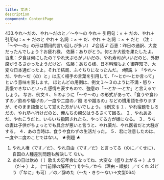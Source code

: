 ```yaml
---
title: 文法：
description
component: ContentPage
---
```



433.やれ～だの、やれ～だのと／～や～の
やれ＋ 引用句：× ＋ だの、やれ＋ 引用句：× ＋ だのと やれ＋ 名詞 ：× ＋ だ、やれ ＋ 名詞 ：× ＋ だと
（注：「～や～の」の形は慣用的言い回しが多い）
♪会話 ♪
百恵：昨日の通訳、大変だったんでしょう？お疲れ様。 佐藤：ありがとう。何とか大役を果たしたよ。
百恵：夕食は何にしたの？やれ天ぷらがいいだの、やれ寿司がいいだのと、外野席がうるさかったようだけど。 佐藤：あちら様、日本料理もよく御存知で、大変な日本通だったよ。それで結局、ふぐちりになったんだ。
♯解説 ♭
「やれ～だ、やれ～だ（の）と」は広く相手の言葉を引用して、「～とか～とか言って」という意味を表します。 ほとんどの用例は、例文１～３のように不満・怒り・我慢できないといった感情を表すもので、強意の「～とか
～とか」と言えるでしょう。 なお、例文４、５のように「～や～の」の形式があって、「食うや食わずの／飲めや騒げの／一度や二度の／殴
るや蹴るの」などの慣用語を作りますが、そのまま語彙として覚えた方がいいでしょう。
§例文 §
１．やれ宿題をしろだの、やれ塾へ行けだのと、俺んちの親父はうるさくて困る。
２．やれああだ、やれこうだと、いちいち指図されたら、やってる方が嫌になる。
３．うちの妻は子供がちょっとでも具合が悪いと言うと、やれ薬だ、やれ医者だと大騒ぎする。
４．あの当時は、食うや食わずの生活だった。
５．君に注意したのは、一度や二度のことではない。
★例題 ★
1) やれ人権（です／だ）、やれ自由（です／だ）と言ってる（のに／くせに）、自国の人種差別問題も解決して
ない。    
2) あの日は飲め（ ）歌えの忘年会になってね、大変な（盛り上がる→ ）よう（だ→ ）よ。
(^^)前課の解答(^^)
1)やら／から（理由・順接）／てくれ
2)どう（「なに」も可）／の／辞めた（～た・きり～ない→文型064）
